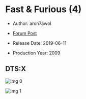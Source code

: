 # Fast & Furious (4)

* Author: aron7awol

* [Forum Post](https://www.avsforum.com/threads/bass-eq-for-filtered-movies.2995212/post-58204968)

* Release Date: 2019-06-11
* Production Year: 2009

## DTS:X

![img 0](https://i.imgur.com/kXVwGhe.jpg)

![img 1](https://i.imgur.com/lLWu9zc.jpg)

